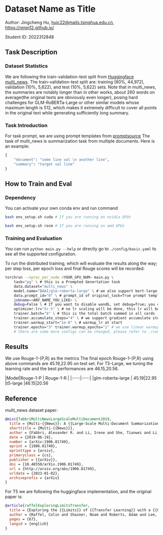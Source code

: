 # Dataset Name as Title

Author: Jingcheng Hu, hujc22@mails.tsinghua.edu.cn, https://reign12.github.io/

Student ID: 2022312848

## Task Description
### Dataset Statistics
We are following the train-validation-test split from [Huggingface multi_news](https://huggingface.co/datasets/multi_news).
The train-validation-test split are: training (80\%, 44,972), validation (10\%, 5,622), and test (10\%, 5,622) sets.
Note that in multi_news, the summaries are notably longer than in other works, about 260 words on average(the original texts are obiviously even longer), posing hard challenges for GLM-RoBERTa-Large or other similar models whose maximum length is 512, which makes it extremely difficult to cover all points in the original text while generating sufficiently long summary.

### Task Introduction
For task prompt, we are using prompt templates from [promptsource](https://github.com/bigscience-workshop/promptsource)
The task of multi_news is summarization task from multiple documents. Here is an example:
```python
{
    "document": "some line val \n another line",
    "summary": "target val line"
}
```

## How to Train and Eval
### Dependency
You can activate your own conda env and run command
```bash
bash env_setup.sh cuda # If you are running on nvidia GPUs

bash env_setup.sh rocm # If you are running on amd GPUs
```
### Training and Evaluation
You can run `python main.py --help` or directly go to `./config/basic.yaml` to see all the supported configuration.

To run the distributed training, which will evaluate the results along the way; per step loss, per epoch loss and final Rouge scores will be recorded:
```bash
torchrun --nproc_per_node <YOUR_GPU_NUM> main.py \
    task="pg" \ # this is a Prompted Genertation task
    data.dataset="multi_news" \
    model.name="BAAI/glm-roberta-large" \ # we also support bert-large-uncased, roberta-large
    data.prompt_id="0" \ # prompt_id of original_task=True prompt templates from promptsource; for the name of each prompt, you can refer to training log as you start the job, which will be like "train dataset prompt_key  ['distill', 'summarize', 'summary scenario', 'synthesize', 'what are the key points']"
    jobname=<ANY_NAME_YOU_LIKE> \
    debug=False \ # If you want to disable wandb, set debug=True; you can setup your wandb related var as env var, or just type it when the program need it; refer to logger.py for details
    optimizer.lr="5r-5" \ # no lr scaling will be done, this lr will be the final lr
    trainer.batch="8" \ # this is the total batch summed in all cards
    trainer.accumulate_steps="4" \ # we support gradient accumulate steps to have larger effective batch size
    trainer.warmup_start="1e-8" \ # warmup_lr at start
    trainer.epochs="3" trainer.warmup_epochs="1" # we use linear warmup and cosine decay
    # there are some more configs can be changed, please refer to ./config/basic.yaml for details and simply follow the pattern here
```

## Results
We use Rouge-1-{P,R} as the metrics
The final epoch Rouge-1-{P,R} using above commands are 45.19,22.95 on test set.
For T5-Large, we tuning the learning rate and the best performances are 46.15,20.56. 

|Model|Rouge-1-P | Rouge-1-R | 
|:---:|:---:|
|glm-roberta-large | 45.19|22.95 
|t5-large |46.15|20.56 

## Reference
multi_news dataset paper:
```bibtex
@misc{fabbriMultiNewsLargeScaleMultiDocument2019,
  title = {Multi-{{News}}: A {{Large-Scale Multi-Document Summarization Dataset}} and {{Abstractive Hierarchical Model}}},
  shorttitle = {Multi-{{News}}},
  author = {Fabbri, Alexander R. and Li, Irene and She, Tianwei and Li, Suyi and Radev, Dragomir R.},
  date = {2019-06-19},
  number = {arXiv:1906.01749},
  eprint = {1906.01749},
  eprinttype = {arxiv},
  primaryclass = {cs},
  publisher = {{arXiv}},
  doi = {10.48550/arXiv.1906.01749},
  url = {http://arxiv.org/abs/1906.01749},
  urldate = {2023-01-02},
  archiveprefix = {arXiv}
}

```
For T5 we are following the huggingface implementation, and the original paper is:
```bibtex
@article{raffelExploringLimitsTransfer,
  title = {Exploring the {{Limits}} of {{Transfer Learning}} with a {{Uniﬁed Text-to-Text Transformer}}},
  author = {Raffel, Colin and Shazeer, Noam and Roberts, Adam and Lee, Katherine and Narang, Sharan and Matena, Michael and Zhou, Yanqi and Li, Wei and Liu, Peter J},
  pages = {67},
  langid = {english}
}
```
